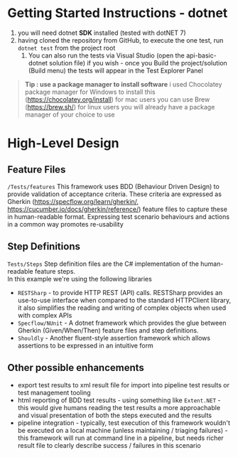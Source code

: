 # Getting Started Instructions - dotnet

1. you will need dotnet **SDK** installed (tested with dotNET 7) 
1. having cloned the repository from GitHub, to execute the one test, run `dotnet test` from the project root
   1. You can also run the tests via Visual Studio (open the api-basic-dotnet solution file) if you wish - once you Build the project/solution (Build menu) the tests will appear in the Test Explorer Panel

> **Tip : use a package manager to install software**
> i used Chocolatey package manager for Windows to install this (https://chocolatey.org/install)
> for mac users you can use Brew (https://brew.sh/)
> for linux users you will already have a package manager of your choice to use 

# High-Level Design

## Feature Files 
`/Tests/features`
This framework uses BDD (Behaviour Driven Design) to provide validation of acceptance criteria.
These criteria are expressed as Gherkin (https://specflow.org/learn/gherkin/, https://cucumber.io/docs/gherkin/reference/) feature files to capture these in human-readable format.
Expressing test scenario behaviours and actions in a common way promotes re-usability

## Step Definitions
`Tests/Steps`
Step definition files are the C# implementation of the human-readable feature steps.  
In this example we're using the following libraries 
- `RESTSharp` - to provide HTTP REST (API) calls.  RESTSharp provides an use-to-use interface when compared to the standard HTTPClient library, it also simplifies the reading and writing of complex objects when used with complex APIs
- `Specflow/NUnit` - A dotnet framework which provides the glue between Gherkin (Given/When/Then) feature files and step definitions.  
- `Shouldly` - Another fluent-style assertion framework which allows assertions to be expressed in an intuitive form

## Other possible enhancements
- export test results to xml result file for import into pipeline test results or test management tooling
- html reporting of BDD test results - using something like `Extent.NET` - this would give humans reading the test results a more approachable and visual presentation of both the steps executed and the results
- pipeline integration - typically, test execution of this framework wouldn't be executed on a local machine (unless maintaining / triaging failures) - this framework will run at command line in a pipeline, but needs richer result file to clearly describe success / failures in this scenario
